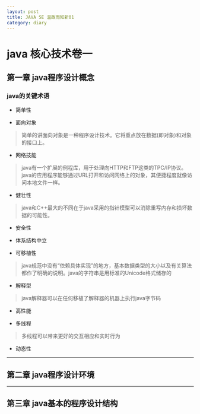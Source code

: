 ```yaml
---
layout: post
title: JAVA SE 温故而知新01
category: diary
---
```


# java 核心技术卷一

## 第一章 java程序设计概念

### java的关键术语

* 简单性

* 面向对象

>简单的讲面向对象是一种程序设计技术。它将重点放在数据(即对象)和对象的接口上。

* 网络技能

>java有一个扩展的例程库，用于处理向HTTP和FTP这类的TPC/IP协议。java的应用程序能够通过URL打开和访问网络上的对象，其便捷程度就像访问本地文件一样。

* 健壮性

>java和C++最大的不同在于java采用的指针模型可以消除重写内存和损坏数据的可能性。

* 安全性

* 体系结构中立

* 可移植性

>java规范中没有“依赖具体实现”的地方，基本数据类型的大小以及有关算法都作了明确的说明。java的字符串是用标准的Unicode格式储存的

* 解释型

>java解释器可以在任何移植了解释器的机器上执行java字节码

* 高性能

* 多线程

>多线程可以带来更好的交互相应和实时行为

* 动态性

***

## 第二章 java程序设计环境

***

## 第三章 java基本的程序设计结构

